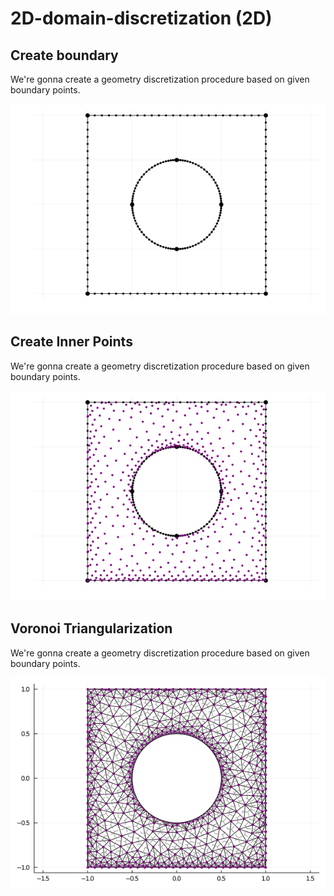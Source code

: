 # 2D-domain-discretization (2D)
## Create boundary
We're gonna create a geometry discretization procedure based on given boundary points.

![alt text](https://github.com/gaabnuneses/2D-domain-discretization/blob/main/Boundary.png?raw=true)

## Create Inner Points
We're gonna create a geometry discretization procedure based on given boundary points.

![alt text](https://github.com/gaabnuneses/2D-domain-discretization/blob/main/Inner.png?raw=true)

## Voronoi Triangularization
We're gonna create a geometry discretization procedure based on given boundary points.

![alt text](https://github.com/gaabnuneses/2D-domain-discretization/blob/main/Triang.png?raw=true)

